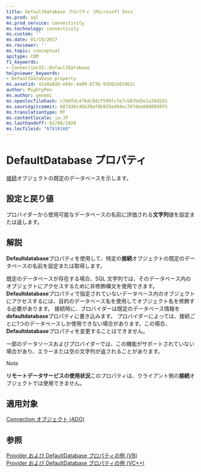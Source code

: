 ```yaml
---
title: DefaultDatabase プロパティ |Microsoft Docs
ms.prod: sql
ms.prod_service: connectivity
ms.technology: connectivity
ms.custom: ''
ms.date: 01/19/2017
ms.reviewer: ''
ms.topic: conceptual
apitype: COM
f1_keywords:
- Connection15::DefaultDatabase
helpviewer_keywords:
- DefaultDatabase property
ms.assetid: 41e8a8dd-e69c-4a09-8736-93502e01961c
author: MightyPen
ms.author: genemi
ms.openlocfilehash: c78dfdc476dc9dcf599fcfe7cb87bd5e1a39d281
ms.sourcegitcommit: b87d36c46b39af8b929ad94ec707dee8800950f5
ms.translationtype: MT
ms.contentlocale: ja-JP
ms.lasthandoff: 02/08/2020
ms.locfileid: "67919160"
---
```

# <a name="defaultdatabase-property"></a>DefaultDatabase プロパティ
[接続](../../../ado/reference/ado-api/connection-object-ado.md)オブジェクトの既定のデータベースを示します。  
  
## <a name="settings-and-return-values"></a>設定と戻り値  
 プロバイダーから使用可能なデータベースの名前に評価される**文字列**値を設定または返します。  
  
## <a name="remarks"></a>解説  
 **Defaultdatabase**プロパティを使用して、特定の**接続**オブジェクトの既定のデータベースの名前を設定または取得します。  
  
 既定のデータベースが存在する場合、SQL 文字列では、そのデータベース内のオブジェクトにアクセスするために非修飾構文を使用できます。 **Defaultdatabase**プロパティで指定されていないデータベース内のオブジェクトにアクセスするには、目的のデータベース名を使用してオブジェクト名を修飾する必要があります。 接続時に、プロバイダーは既定のデータベース情報を**defaultdatabase**プロパティに書き込みます。 プロバイダーによっては、接続ごとに1つのデータベースしか使用できない場合があります。この場合、 **Defaultdatabase**プロパティを変更することはできません。  
  
 一部のデータソースおよびプロバイダーでは、この機能がサポートされていない場合があり、エラーまたは空の文字列が返されることがあります。  
  
> [!NOTE]
>  **リモートデータサービスの使用状況**このプロパティは、クライアント側の**接続**オブジェクトでは使用できません。  
  
## <a name="applies-to"></a>適用対象  
 [Connection オブジェクト (ADO)](../../../ado/reference/ado-api/connection-object-ado.md)  
  
## <a name="see-also"></a>参照  
 [Provider および DefaultDatabase プロパティの例 (VB)](../../../ado/reference/ado-api/provider-and-defaultdatabase-properties-example-vb.md)   
 [Provider および DefaultDatabase プロパティの例 (VC++)](../../../ado/reference/ado-api/provider-and-defaultdatabase-properties-example-vc.md)   
